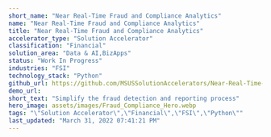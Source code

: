 ```yaml
---
short_name: "Near Real-Time Fraud and Compliance Analytics"
name: "Near Real-Time Fraud and Compliance Analytics"
title: "Near Real-Time Fraud and Compliance Analytics"
accelerator_type: "Solution Accelerator"
classification: "Financial"
solution_area: "Data & AI,BizApps"
status: "Work In Progress"
industries: "FSI"
technology_stack: "Python"
github_url: https://github.com/MSUSSolutionAccelerators/Near-Real-Time-Fraud-and-Compliance-Analytics-Solution-Accelerator
demo_url: 
short_text: "Simplify the fraud detection and reporting process"
hero_image: assets/images/Fraud_Compliance_Hero.webp
tags: "\"Solution Accelerator\",\"Financial\",\"FSI\",\"Python\""
last_updated: "March 31, 2022 07:41:21 PM"
---
```


